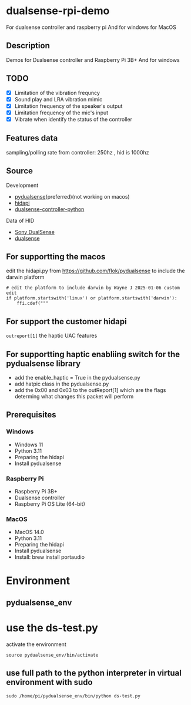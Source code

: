 # dualsense-rpi-demo
For dualsense controller and raspberry pi 
And for windows for MacOS


## Description
Demos for Dualsense controller and Raspberry Pi 3B+
And for windows 

## TODO
- [X] Limitation of the vibration frequncy 
- [X] Sound play and LRA vibration mimic 
- [X] Limitation frequency of the speaker's output
- [X] Limitation frequency of the mic's input
- [X] Vibrate when identify the status of the controller

## Features data
sampling/polling rate from controller: 250hz , hid is 1000hz


## Source

Development 
- [pydualsense](https://github.com/flok/pydualsense)(preferred)(not working on macos)
- [hidapi](https://github.com/libusb/hidapi)
- [dualsense-controller-python](https://github.com/yesbotics/dualsense-controller-python)

Data of HID
- [Sony DualSense](https://controllers.fandom.com/wiki/Sony_DualSense)
- [dualsense](https://github.com/nondebug/dualsense)

## For supportting the macos
edit the hidapi.py from https://github.com/flok/pydualsense  to include the darwin platform

```
# edit the platform to include darwin by Wayne J 2025-01-06 custom edit
if platform.startswith('linux') or platform.startswith('darwin'):
    ffi.cdef("""
```

## For support the customer hidapi 
```outreport[1]```
the haptic UAC features 



## For supportting haptic enabliing switch for the pydualsense library
- add the enable_haptic = True in the pydualsense.py 
- add hatpic class in the pydualsense.py  
- add the 0x00 and 0x03 to the outReport[1] which are the flags determing what changes this packet will perform


## Prerequisites 
### Windows
- Windows 11
- Python 3.11
- Preparing the hidapi 
- Install pydualsense



### Raspberry Pi
- Raspberry Pi 3B+
- Dualsense controller
- Raspberry Pi OS Lite (64-bit)

### MacOS
- MacOS 14.0
- Python 3.11
- Preparing the hidapi 
- Install pydualsense
- Install: brew install portaudio 


# Environment
## pydualsense_env


# use the ds-test.py
activate the environment
```
source pydualsense_env/bin/activate
```

## use full path to the python interpreter in virtual environment with sudo
```
sudo /home/pi/pydualsense_env/bin/python ds-test.py
``` 